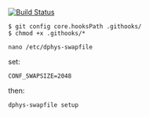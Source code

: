 [![Build Status](http://51.158.167.251:8080/buildStatus/icon?job=idmyteamclient)](http://51.158.167.251:8080/job/idmyteamclient/)

```
$ git config core.hooksPath .githooks/
$ chmod +x .githooks/*
```

```
nano /etc/dphys-swapfile
```
set:
```
CONF_SWAPSIZE=2048
```

then:
```
dphys-swapfile setup
```
